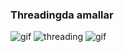 ### Threadingda amallar

<img src = '' alt = "gif">

<img src ="https://cdn.educba.com/academy/wp-content/uploads/2020/02/Python-Threadpool.jpg" alt ="threading">

<img src = "https://i.gifer.com/origin/39/39ed57a3b878a118af2d95b81aa231bc_w200.gif" alt ="gif">